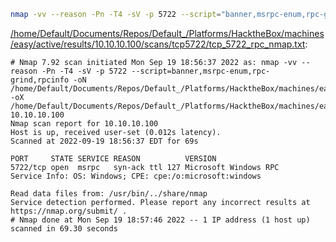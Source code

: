 ```bash
nmap -vv --reason -Pn -T4 -sV -p 5722 --script="banner,msrpc-enum,rpc-grind,rpcinfo" -oN "/home/Default/Documents/Repos/Default_/Platforms/HacktheBox/machines/easy/active/results/10.10.10.100/scans/tcp5722/tcp_5722_rpc_nmap.txt" -oX "/home/Default/Documents/Repos/Default_/Platforms/HacktheBox/machines/easy/active/results/10.10.10.100/scans/tcp5722/xml/tcp_5722_rpc_nmap.xml" 10.10.10.100
```

[/home/Default/Documents/Repos/Default_/Platforms/HacktheBox/machines/easy/active/results/10.10.10.100/scans/tcp5722/tcp_5722_rpc_nmap.txt](file:///home/Default/Documents/Repos/Default_/Platforms/HacktheBox/machines/easy/active/results/10.10.10.100/scans/tcp5722/tcp_5722_rpc_nmap.txt):

```
# Nmap 7.92 scan initiated Mon Sep 19 18:56:37 2022 as: nmap -vv --reason -Pn -T4 -sV -p 5722 --script=banner,msrpc-enum,rpc-grind,rpcinfo -oN /home/Default/Documents/Repos/Default_/Platforms/HacktheBox/machines/easy/active/results/10.10.10.100/scans/tcp5722/tcp_5722_rpc_nmap.txt -oX /home/Default/Documents/Repos/Default_/Platforms/HacktheBox/machines/easy/active/results/10.10.10.100/scans/tcp5722/xml/tcp_5722_rpc_nmap.xml 10.10.10.100
Nmap scan report for 10.10.10.100
Host is up, received user-set (0.012s latency).
Scanned at 2022-09-19 18:56:37 EDT for 69s

PORT     STATE SERVICE REASON          VERSION
5722/tcp open  msrpc   syn-ack ttl 127 Microsoft Windows RPC
Service Info: OS: Windows; CPE: cpe:/o:microsoft:windows

Read data files from: /usr/bin/../share/nmap
Service detection performed. Please report any incorrect results at https://nmap.org/submit/ .
# Nmap done at Mon Sep 19 18:57:46 2022 -- 1 IP address (1 host up) scanned in 69.30 seconds

```
